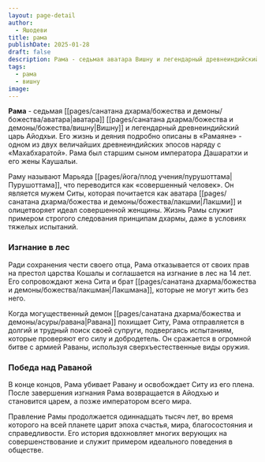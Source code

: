```yaml
---
layout: page-detail
author:
  - Яшодеви
title: рама
publishDate: 2025-01-28
draft: false
description: Рама - седьмая аватара Вишну и легендарный древнеиндийский царь Айодхьи. Его жизнь и деяния подробно описаны в «Рамаяне» - одном из двух величайших древнеиндийских эпосов наряду с «Махабхаратой». Рама был старшим сыном императора Дашаратхи и его жены Каушальи.
tags:
  - рама
  - вишну
image:
---
```

**Рама** - седьмая [[pages/санатана дхарма/божества и демоны/божества/аватара|аватара]] [[pages/санатана дхарма/божества и демоны/божества/вишну|Вишну]] и легендарный древнеиндийский царь Айодхьи. Его жизнь и деяния подробно описаны в «Рамаяне» - одном из двух величайших древнеиндийских эпосов наряду с «Махабхаратой». Рама был старшим сыном императора Дашаратхи и его жены Каушальи.

Раму называют Марьяда [[pages/йога/плод учения/пурушоттама|Пурушоттама]], что переводится как «совершенный человек». Он является мужем Ситы, которая почитается как аватара [[pages/санатана дхарма/божества и демоны/божества/лакшми|Лакшми]] и олицетворяет идеал совершенной женщины. Жизнь Рамы служит примером строгого следования принципам дхармы, даже в условиях тяжелых испытаний.

### Изгнание в лес
Ради сохранения чести своего отца, Рама отказывается от своих прав на престол царства Кошалы и соглашается на изгнание в лес на 14 лет. Его сопровождают жена Сита и брат [[pages/санатана дхарма/божества и демоны/божества/лакшман|Лакшмана]], которые не могут жить без него.

Когда могущественный демон [[pages/санатана дхарма/божества и демоны/асуры/равана|Равана]] похищает Ситу, Рама отправляется в долгий и трудный поиск своей супруги, подвергаясь испытаниям, которые проверяют его силу и добродетель. Он сражается в огромной битве с армией Раваны, используя сверхъестественные виды оружия.

### Победа над Раваной
В конце концов, Рама убивает Равану и освобождает Ситу из его плена. После завершения изгнания Рама возвращается в Айодхью и становится царем, а позже императором всего мира.

Правление Рамы продолжается одиннадцать тысяч лет, во время которого на всей планете царит эпоха счастья, мира, благосостояния и справедливости. Его история вдохновляет многих верующих на совершенствование и служит примером идеального поведения в обществе.